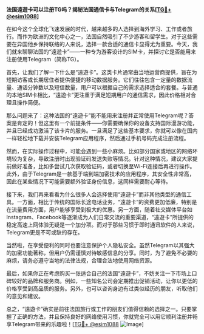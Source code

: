 **法国遠遊卡可以注册TG吗？揭秘法国通信卡与Telegram的关系[[TG💪+ @esim1088](https://t.me/s/esim1088)]**

在如今这个全球化飞速发展的时代，越来越多的人选择到海外学习、工作或者旅行。而作为欧洲的文化中心之一，法国自然吸引了不少游客和留学生。对于这些需要在异国他乡保持联络的人来说，选择一款合适的通信卡显得尤为重要。今天，我们就来聊聊法国的“遠遊卡”——一种专为游客设计的SIM卡，并探讨它是否能用来注册使用Telegram（简称TG）。

首先，让我们了解一下什么是“遠遊卡”。这类卡片通常由当地运营商提供，旨在为短期访客或长期居住者提供便捷的移动数据服务。它们往往包含一定量的数据流量、通话分钟数以及短信数量，用户可以根据自己的需求选择适合的套餐。与普通的本地SIM卡相比，“遠遊卡”更注重于满足短期用户的通信需求，因此价格相对合理且操作简便。

那么问题来了：这种法国的“遠遊卡”能不能用来注册并正常使用Telegram呢？答案是肯定的！但这里有一个前提条件——你需要确保你的设备支持国际漫游功能，并且已经成功激活了该卡片的服务。一旦满足了这些基本要求，你就可以像在国内一样轻松地下载并安装Telegram应用程序，然后通过手机号码完成注册流程。

然而，在实际操作过程中，可能会遇到一些小麻烦。比如部分国家或地区的网络环境较为复杂，导致注册时出现验证码发送失败等情况。针对这种情况，建议大家提前做好准备，比如多尝试几次获取验证码，或者切换至Wi-Fi连接后再进行操作。此外，由于Telegram是一款基于端到端加密技术的应用程序，其安全性非常高，因此在某些情况下可能需要额外验证身份信息，这同样需要耐心等待。

接下来，我们再来看看为什么很多人会选择使用“遠遊卡”而非其他类型的通信工具。一方面，相比于传统的国际长途电话业务，“遠遊卡”的资费更加低廉，特别是在流量费用方面，用户能够享受到极大的优惠。另一方面，随着社交媒体平台如Instagram、Facebook等逐渐成为人们日常交流的重要渠道，“遠遊卡”所提供的稳定高速上网体验无疑是一个加分项。而对于那些习惯于即时通讯软件的人来说，Telegram更是不可或缺的存在。

当然啦，在享受便利的同时也要注意保护个人隐私安全。虽然Telegram以其强大的加密功能著称，但用户仍需谨慎对待敏感信息的分享。同时，为了避免不必要的麻烦，请务必遵守当地的法律法规，合理合法地使用网络资源。

最后，如果你正在考虑购买一张适合自己的法国“遠遊卡”，不妨关注一下市场上口碑较好的品牌和服务商。例如，一些知名公司会定期推出促销活动，让你以更低的价格享受到高品质的服务。另外，也可以咨询身边有过类似经历的朋友，听取他们的意见和建议。

总之，“遠遊卡”确实是前往法国旅行或工作的朋友们值得信赖的选择之一。只要掌握了正确的方法，并且保持良好的网络使用习惯，你就完全可以用它顺利注册并畅享Telegram带来的乐趣啦！[[TG💪+ @esim1088](https://t.me/s/esim1088) ![Image](https://i.postimg.cc/4NQfJmqS/Snipaste-2025-05-13-00-14-12.png)]